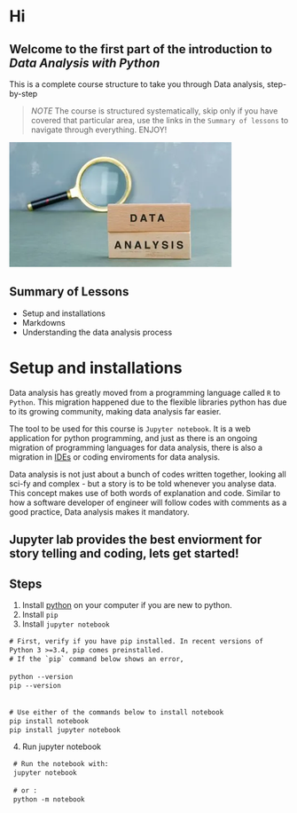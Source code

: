 # Hi

## Welcome to the first part of the introduction to _Data Analysis with Python_
This is a complete course structure to take you through Data analysis, step-by-step


> *NOTE* The course is structured systematically, skip only if you have covered that particular area, use the links in the `Summary of lessons` to navigate through everything. ENJOY!

<img src="begin.webp">


## Summary of Lessons
- Setup and installations
- Markdowns
- Understanding the data analysis process



# Setup and installations

Data analysis has greatly moved from a programming language called `R` to `Python`. 
This migration happened due to the flexible libraries python has due to its growing community, making data analysis far easier.

The tool to be used for this course is `Jupyter notebook`.
It is a web application for python programming, and just as there is an ongoing migration of programming languages for data analysis, there is also a migration in [IDEs](https://en.wikipedia.org/wiki/Integrated_development_environment) or coding enviroments for data analysis.


Data analysis is not just about a bunch of codes written together, looking all sci-fy and complex - but a story is to be told whenever you analyse data. This concept makes use of both words of explanation and code. Similar to how a software developer of engineer will follow codes with comments as a good practice, Data analysis makes it mandatory.

Jupyter lab provides the best enviorment for story telling and coding, lets get started!
---


## Steps 
1. Install [python](https://www.python.org/downloads/) on your computer if you are new to python. 
2. Install `pip`
3. Install `jupyter notebook`

```
# First, verify if you have pip installed. In recent versions of Python 3 >=3.4, pip comes preinstalled. 
# If the `pip` command below shows an error, 

python --version
pip --version


# Use either of the commands below to install notebook
pip install notebook
pip install jupyter notebook
```

4. Run jupyter notebook
```
 # Run the notebook with:
 jupyter notebook
 
 # or :
 python -m notebook
```





